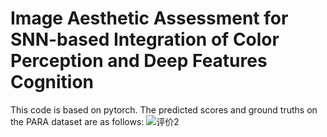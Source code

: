 # Image Aesthetic Assessment for SNN-based Integration of Color Perception and Deep Features Cognition
This code is based on pytorch. The predicted scores and ground truths on the PARA dataset are as follows:
![评价2](https://github.com/user-attachments/assets/833ea498-cb3e-48c6-8210-c1fdfb871c25)


